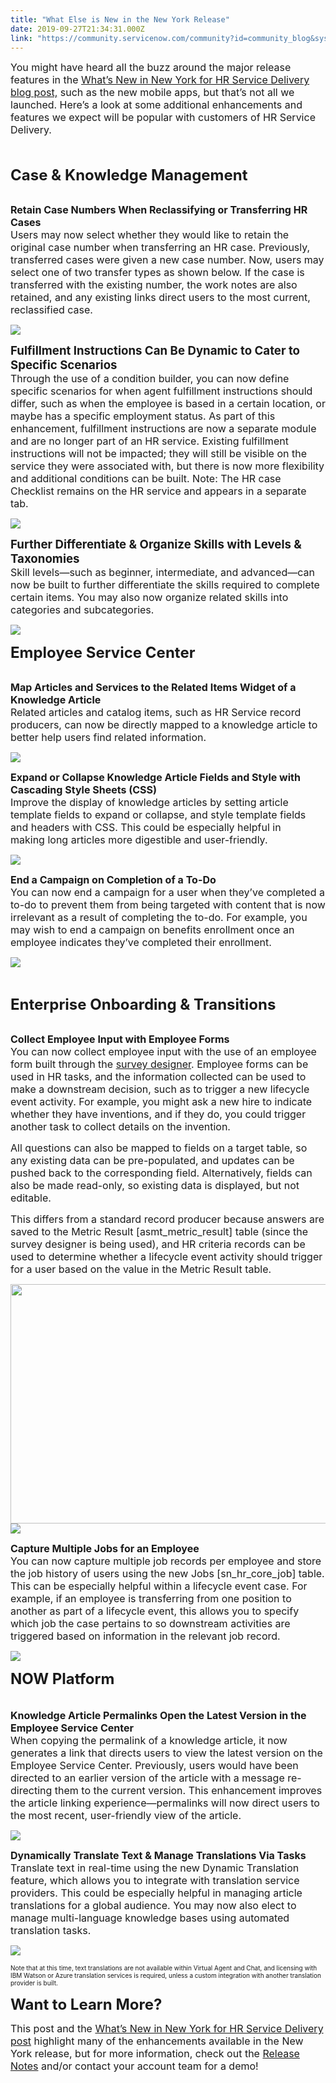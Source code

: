 ```yaml
---
title: "What Else is New in the New York Release"
date: 2019-09-27T21:34:31.000Z
link: "https://community.servicenow.com/community?id=community_blog&sys_id=98dc6c57db4448105129a851ca9619f3"
---
```

<p><span style="font-size: 12pt;">You might have heard all the buzz around the major release features in the <a href="https://community.servicenow.com/community?id&#61;community_blog&amp;sys_id&#61;46ee405bdb8bf3405ed4a851ca961992" rel="nofollow">What’s New in New York for HR Service Delivery blog post,</a> such as the new mobile apps, but that’s not all we launched. Here’s a look at some additional enhancements and features we expect will be popular with customers of HR Service Delivery.</span></p>
<p><span style="font-size: 12pt;"> </span></p>
<p><span style="font-size: 18pt;"><strong>Case &amp; Knowledge Management</strong></span></p>
<p><br /><span style="font-size: 12pt;"><strong>Retain Case Numbers When Reclassifying or Transferring HR Cases</strong></span><br /><span style="font-size: 12pt;">Users may now select whether they would like to retain the original case number when transferring an HR case. Previously, transferred cases were given a new case number. Now, users may select one of two transfer types as shown below. If the case is transferred with the existing number, the work notes are also retained, and any existing links direct users to the most current, reclassified case.</span></p>
<p><img style="max-width: 100%; max-height: 480px;" src="https://community.servicenow.com/8e0f149fdbc408105129a851ca961985.iix" /></p>
<p><span style="font-size: 14pt;"><strong>Fulfillment Instructions Can Be Dynamic to Cater to Specific Scenarios</strong></span><br /><span style="font-size: 12pt;">Through the use of a condition builder, you can now define specific scenarios for when agent fulfillment instructions should differ, such as when the employee is based in a certain location, or maybe has a specific employment status. As part of this enhancement, fulfillment instructions are now a separate module and are no longer part of an HR service. Existing fulfillment instructions will not be impacted; they will still be visible on the service they were associated with, but there is now more flexibility and additional conditions can be built. Note: The HR case Checklist remains on the HR service and appears in a separate tab.</span></p>
<p><span style="font-size: 10pt;"><img style="max-width: 100%; max-height: 480px;" src="https://community.servicenow.com/465f5853db0808105129a851ca9619ec.iix" /></span></p>
<p><span style="font-size: 14pt;"><strong>Further Differentiate &amp; Organize Skills with Levels &amp; Taxonomies</strong> </span><br /><span style="font-size: 10pt;"><span style="font-size: 12pt;">Skill levels—such as beginner, intermediate, and advanced—can now be built to further differentiate the skills required to complete certain items. You may also now organize related skills into categories and subcategories.</span><br /></span></p>
<p><img style="max-width: 100%; max-height: 480px;" src="https://community.servicenow.com/f4af5cd7db0808105129a851ca961945.iix" /></p>
<p><span style="font-size: 18pt;"><strong>Employee Service Center</strong></span></p>
<p><br /><span style="font-size: 12pt;"><strong>Map Articles and Services to the Related Items Widget of a Knowledge Article</strong></span><br /><span style="font-size: 12pt;">Related articles and catalog items, such as HR Service record producers, can now be directly mapped to a knowledge article to better help users find related information.</span></p>
<p><span style="font-size: 10pt;"><img style="max-width: 100%; max-height: 480px;" src="https://community.servicenow.com/e0202cdfdb0808105129a851ca96194d.iix" /></span></p>
<p><span style="font-size: 12pt;"><strong>Expand or Collapse Knowledge Article Fields and Style with Cascading Style Sheets (CSS)</strong></span><br /><span style="font-size: 12pt;">Improve the display of knowledge articles by setting article template fields to expand or collapse, and style template fields and headers with CSS. This could be especially helpful in </span><br /><span style="font-size: 12pt;">making long articles more digestible and user-friendly.</span></p>
<p><span style="font-size: 10pt;"><img style="max-width: 100%; max-height: 480px;" src="https://community.servicenow.com/aab0acd7db4808105129a851ca9619f5.iix" /></span></p>
<p><span style="font-size: 12pt;"><strong>End a Campaign on Completion of a To-Do</strong></span><br /><span style="font-size: 12pt;">You can now end a campaign for a user when they’ve completed a to-do to prevent them from being targeted with content that is now irrelevant as a result of completing the to-do. For example, you may wish to end a campaign on benefits enrollment once an employee indicates they’ve completed their enrollment.</span></p>
<p><span style="font-size: 10pt;"><img style="max-width: 100%; max-height: 480px;" src="https://community.servicenow.com/4ec1e01bdb8808105129a851ca96197b.iix" /></span></p>
<p> </p>
<p><span style="font-size: 18pt;"><strong>Enterprise Onboarding &amp; Transitions</strong></span></p>
<p><br /><span style="font-size: 12pt;"><strong>Collect Employee Input with Employee Forms</strong></span><br /><span style="font-size: 12pt;">You can now collect employee input with the use of an employee form built through the <a href="https://docs.servicenow.com/bundle/newyork-servicenow-platform/page/administer/survey-administration/concept/c_SurveyDesigner_1.html" rel="nofollow">survey designer</a>. Employee forms can be used in HR tasks, and the information collected can be used to make a downstream decision, such as to trigger a new lifecycle event activity. For example, you might ask a new hire to indicate whether they have inventions, and if they do, you could trigger another task to collect details on the invention.</span></p>
<p><span style="font-size: 12pt;">All questions can also be mapped to fields on a target table, so any existing data can be pre-populated, and updates can be pushed back to the corresponding field. Alternatively, fields can also be made read-only, so existing data is displayed, but not editable.</span></p>
<p><span style="font-size: 12pt;">This differs from a standard record producer because answers are saved to the Metric Result [asmt_metric_result] table (since the survey designer is being used), and HR criteria records can be used to determine whether a lifecycle event activity should trigger for a user based on the value in the Metric Result table.</span></p>
<p><span style="font-size: 10pt;"><img style="max-width: 100%; max-height: 480px;" src="https://community.servicenow.com/3e23ec9fdbc808105129a851ca9619f0.iix" width="544" height="383" /><img style="max-width: 100%; max-height: 480px;" src="https://community.servicenow.com/6b53c5d3dbc888105129a851ca9619f9.iix" /></span></p>
<p><span style="font-size: 12pt;"><strong>Capture Multiple Jobs for an Employee</strong></span><br /><span style="font-size: 12pt;">You can now capture multiple job records per employee and store the job history of users using the new Jobs [sn_hr_core_job] table. This can be especially helpful within a lifecycle event case. For example, if an employee is transferring from one position to another as part of a lifecycle event, this allows you to specify which job the case pertains to so downstream activities are triggered based on information in the relevant job record.</span></p>
<p><span style="font-size: 10pt;"><img style="max-width: 100%; max-height: 480px;" src="https://community.servicenow.com/99932417db0c08105129a851ca961936.iix" /></span></p>
<p><span style="font-size: 18pt;"><strong>NOW Platform</strong></span></p>
<p><span style="font-size: 12pt;"><br /><strong>Knowledge Article Permalinks Open the Latest Version in the Employee Service Center</strong></span><br /><span style="font-size: 10pt;"><span style="font-size: 12pt;">When copying the permalink of a knowledge article, it now generates a link that directs users to view the latest version on the Employee Service Center. Previously, users would have been directed to an earlier version of the article with a message re-directing them to the current version. This enhancement improves the article linking experience—permalinks will now direct users to the most recent, user-friendly view of the article.</span><br /></span></p>
<p><img style="max-width: 100%; max-height: 480px;" src="https://community.servicenow.com/64d36097db0c08105129a851ca96194f.iix" /></p>
<p><span style="font-size: 12pt;"><strong>Dynamically Translate Text &amp; Manage Translations Via Tasks</strong></span><br /><span style="font-size: 12pt;">Translate text in real-time using the new Dynamic Translation feature, which allows you to integrate with translation service providers. This could be especially helpful in managing article translations for a global audience. You may now also elect to manage multi-language knowledge bases using automated translation tasks.</span></p>
<p><img style="max-width: 100%; max-height: 480px;" src="https://community.servicenow.com/6814601bdb0c08105129a851ca96193f.iix" /></p>
<p><span style="font-size: 7.5pt;">Note that at this time, text translations are not available within Virtual Agent and Chat, and licensing with IBM Watson or Azure translation services is required, unless a custom integration with another translation provider is built.</span></p>
<p><span style="font-size: 18pt;"><strong>Want to Learn More?</strong></span></p>
<p><span style="font-size: 12pt;">This post and the <a href="https://community.servicenow.com/community?id&#61;community_blog&amp;sys_id&#61;46ee405bdb8bf3405ed4a851ca961992" rel="nofollow">What’s New in New York for HR Service Delivery post</a> highlight many of the enhancements available in the New York release, but for more information, check out the <a href="https://docs.servicenow.com/bundle/newyork-release-notes/page/release-notes/hr-service-delivery/hr-service-delivery-rns.html" rel="nofollow">Release Notes</a> and/or contact your account team for a demo!</span></p>